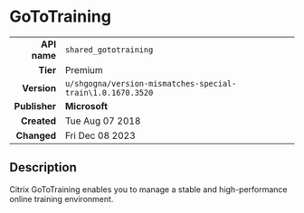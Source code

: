 # GoToTraining
| | |
|-:|-|
|**API name**|`shared_gototraining`|
|**Tier**|Premium|
|**Version**|`u/shgogna/version-mismatches-special-train\1.0.1670.3520`|
|**Publisher**|**Microsoft**|
|**Created**|Tue Aug 07 2018|
|**Changed**|Fri Dec 08 2023|

## Description
Citrix GoToTraining enables you to manage a stable and high-performance online training environment.
